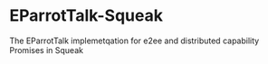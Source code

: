 # EParrotTalk-Squeak
The EParrotTalk implemetqation for e2ee and distributed capability Promises in Squeak
